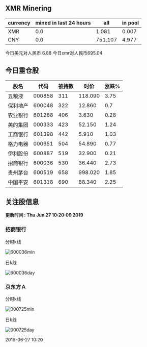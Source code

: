 ## XMR Minering

|currency|mined in last 24 hours|all|in pool|
|---|---|---|---|
|XMR|0.0|1.081|0.007|
|CNY|0.0|751.107|4.977|

今日美元对人民币 6.88	今日xmr对人民币695.04


## 今日重仓股 

|股名|代码|被持数|时价|涨跌%|
|---|---|---|---|---|
|五粮液|000858|311|118.090|3.75|
|保利地产|600048|322|12.860|0.7|
|农业银行|601288|406|3.630|0.28|
|美的集团|000333|423|52.150|1.24|
|工商银行|601398|442|5.910|1.03|
|格力电器|000651|504|54.890|0.77|
|伊利股份|600887|519|32.900|0.21|
|招商银行|600036|530|36.440|2.73|
|贵州茅台|600519|658|998.020|1.85|
|中国平安|601318|690|88.340|2.25|

## 关注股信息
**更新时间 : Thu Jun 27 10:20:09 2019**
### 招商银行 
分时k线

![600036min](http://image.sinajs.cn/newchart/min/n/sh600036.gif)

日k线

![600036day](http://image.sinajs.cn/newchart/daily/n/sh600036.gif)

### 京东方Ａ 
分时k线

![000725min](http://image.sinajs.cn/newchart/min/n/sz000725.gif)

日k线

![000725day](http://image.sinajs.cn/newchart/daily/n/sz000725.gif)

2019-06-27 10:20